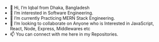 - 👋 Hi, I’m Iqbal from Dhaka, Bangladesh
- 👀 I’m interested in Software Engineering.
- 🌱 I’m currently Practicing MERN Stack Engineering.
- 💞️ I’m looking to collaborate on Anyone who is Interested in JavaScript, React, Node, Express, Middlewares etc
- 📫 You can connect with me here in my Repositories.
